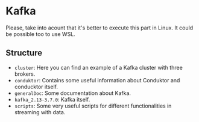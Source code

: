 # Kafka

Please, take into acount that it's better to execute this part in Linux. It could be possible too to use WSL.

## Structure
- `cluster`: Here you can find an example of a Kafka cluster with three brokers.
- `conduktor`: Contains some useful information about Conduktor and conducktor itself.
- `generalDoc`: Some documentation about Kafka.
- `kafka_2.13-3.7.0`: Kafka itself.
- `scripts`: Some very useful scripts for different functionalities in streaming with data.